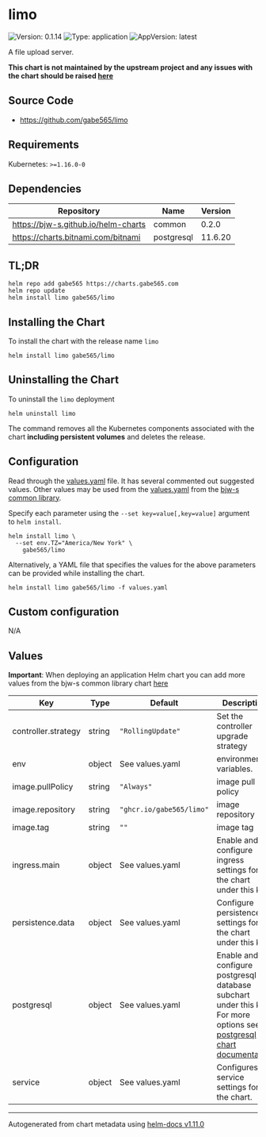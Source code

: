 # limo

![Version: 0.1.14](https://img.shields.io/badge/Version-0.1.14-informational?style=flat-square) ![Type: application](https://img.shields.io/badge/Type-application-informational?style=flat-square) ![AppVersion: latest](https://img.shields.io/badge/AppVersion-latest-informational?style=flat-square)

A file upload server.

**This chart is not maintained by the upstream project and any issues with the chart should be raised [here](https://github.com/gabe565/charts/issues/new)**

## Source Code

* <https://github.com/gabe565/limo>

## Requirements

Kubernetes: `>=1.16.0-0`

## Dependencies

| Repository | Name | Version |
|------------|------|---------|
| https://bjw-s.github.io/helm-charts | common | 0.2.0 |
| https://charts.bitnami.com/bitnami | postgresql | 11.6.20 |

## TL;DR

```console
helm repo add gabe565 https://charts.gabe565.com
helm repo update
helm install limo gabe565/limo
```

## Installing the Chart

To install the chart with the release name `limo`

```console
helm install limo gabe565/limo
```

## Uninstalling the Chart

To uninstall the `limo` deployment

```console
helm uninstall limo
```

The command removes all the Kubernetes components associated with the chart **including persistent volumes** and deletes the release.

## Configuration

Read through the [values.yaml](./values.yaml) file. It has several commented out suggested values.
Other values may be used from the [values.yaml](https://github.com/bjw-s/helm-charts/tree/main/charts/library/common/values.yaml) from the [bjw-s common library](https://github.com/bjw-s/helm-charts/tree/main/charts/library/common).

Specify each parameter using the `--set key=value[,key=value]` argument to `helm install`.

```console
helm install limo \
  --set env.TZ="America/New York" \
    gabe565/limo
```

Alternatively, a YAML file that specifies the values for the above parameters can be provided while installing the chart.

```console
helm install limo gabe565/limo -f values.yaml
```

## Custom configuration

N/A

## Values

**Important**: When deploying an application Helm chart you can add more values from the bjw-s common library chart [here](https://github.com/bjw-s/helm-charts/tree/main/charts/library/common)

| Key | Type | Default | Description |
|-----|------|---------|-------------|
| controller.strategy | string | `"RollingUpdate"` | Set the controller upgrade strategy |
| env | object | See values.yaml | environment variables. |
| image.pullPolicy | string | `"Always"` | image pull policy |
| image.repository | string | `"ghcr.io/gabe565/limo"` | image repository |
| image.tag | string | `""` | image tag |
| ingress.main | object | See values.yaml | Enable and configure ingress settings for the chart under this key. |
| persistence.data | object | See values.yaml | Configure persistence settings for the chart under this key. |
| postgresql | object | See values.yaml | Enable and configure postgresql database subchart under this key.    For more options see [postgresql chart documentation](https://github.com/bitnami/charts/tree/master/bitnami/postgresql) |
| service | object | See values.yaml | Configures service settings for the chart. |

----------------------------------------------
Autogenerated from chart metadata using [helm-docs v1.11.0](https://github.com/norwoodj/helm-docs/releases/v1.11.0)
